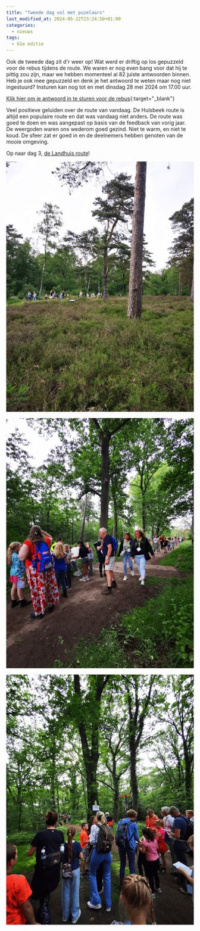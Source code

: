 ```yaml
---
title: "Tweede dag vol met puzelaars"
last_modified_at: 2024-05-22T23:24:50+01:00
categories:
  - nieuws
tags:
  - 61e editie
---
```


Ook de tweede dag zit d'r weer op! Wat werd er driftig op los gepuzzeld voor de rebus tijdens de route. We waren er nog even bang voor dat hij te pittig zou zijn, maar we hebben momenteel al 82 juiste antwoorden binnen. Heb je ook mee gepuzzeld en denk je het antwoord te weten maar nog niet ingestuurd? Insturen kan nog tot en met dinsdag 28 mei 2024 om 17.00 uur.  

[Klik hier om je antwoord in te sturen voor de rebus](https://forms.microsoft.com/e/Hv5vQy0H3U){:target="_blank"}  

Veel positieve geluiden over de route van vandaag. De Hulsbeek route is altijd een populaire route en dat was vandaag niet anders. De route was goed te doen en was aangepast op basis van de feedback van vorig jaar. De weergoden waren ons wederom goed gezind. Niet te warm, en niet te koud. De sfeer zat er goed in en de deelnemers hebben genoten van de mooie omgeving.

Op naar dag 3, [de Landhuis route](/routes/donderdag)!  

![Sfeerimpressie woensdag 1](/assets/images/news/2024/woensdag1.png)  

![Sfeerimpressie woensdag 2](/assets/images/news/2024/woensdag2.png)  

![Sfeerimpressie woensdag 3](/assets/images/news/2024/woensdag3.png)  